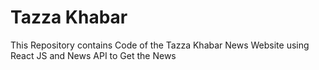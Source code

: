 # Tazza Khabar

This Repository contains Code of the Tazza Khabar News Website using React JS  and News API to Get the News
